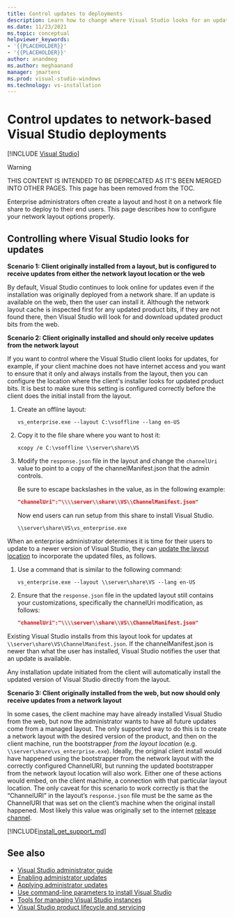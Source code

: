 ```yaml
---
title: Control updates to deployments
description: Learn how to change where Visual Studio looks for an update when you install from a network.
ms.date: 11/23/2021
ms.topic: conceptual
helpviewer_keywords:
- '{{PLACEHOLDER}}'
- '{{PLACEHOLDER}}'
author: anandmeg
ms.author: meghaanand
manager: jmartens
ms.prod: visual-studio-windows
ms.technology: vs-installation
---
```

# Control updates to network-based Visual Studio deployments

 [!INCLUDE [Visual Studio](~/includes/applies-to-version/vs-windows-only.md)]
> [!WARNING]
> THIS CONTENT IS INTENDED TO BE DEPRECATED AS IT'S BEEN MERGED INTO OTHER PAGES. This page has been removed from the TOC.

Enterprise administrators often create a layout and host it on a network file share to deploy to their end users. This page describes how to configure your network layout options properly.

## Controlling where Visual Studio looks for updates

**Scenario 1: Client originally installed from a layout, but is configured to receive updates from either the network layout location or the web**

By default, Visual Studio continues to look online for updates even if the installation was originally deployed from a network share. If an update is available on the web, then the user can install it. Although the network layout cache is inspected first for any updated product bits, if they are not found there, then Visual Studio will look for and download updated product bits from the web.

**Scenario 2: Client originally installed and should only receive updates from the network layout**

If you want to control where the Visual Studio client looks for updates, for example, if your client machine does not have internet access and you want to ensure that it only and always installs from the layout, then you can configure the location where the client's installer looks for updated product bits. It is best to make sure this setting is configured correctly before the client does the initial install from the layout.

1. Create an offline layout:

   ```shell
   vs_enterprise.exe --layout C:\vsoffline --lang en-US
   ```

2. Copy it to the file share where you want to host it:

   ```shell
   xcopy /e C:\vsoffline \\server\share\VS
   ```

3. Modify the `response.json` file in the layout and change the `channelUri` value to point to a copy of the channelManifest.json that the admin controls.

   Be sure to escape backslashes in the value, as in the following example:

   ```json
   "channelUri":"\\\\server\\share\\VS\\ChannelManifest.json"
   ```

   Now end users can run setup from this share to install Visual Studio.

   ```shell
   \\server\share\VS\vs_enterprise.exe
   ```

When an enterprise administrator determines it is time for their users to update to a newer version of Visual Studio, they can [update the layout location](update-a-network-installation-of-visual-studio.md) to incorporate the updated files, as follows.

1. Use a command that is similar to the following command:

   ```shell
   vs_enterprise.exe --layout \\server\share\VS --lang en-US
   ```

2. Ensure that the `response.json` file in the updated layout still contains your customizations, specifically the channelUri modification, as follows:

   ```json
   "channelUri":"\\\\server\\share\\VS\\ChannelManifest.json"
   ```

Existing Visual Studio installs from this layout look for updates at `\\server\share\VS\ChannelManifest.json`. If the channelManifest.json is newer than what the user has installed, Visual Studio notifies the user that an update is available.

Any installation update initiated from the client will automatically install the updated version of Visual Studio directly from the layout.

**Scenario 3: Client originally installed from the web, but now should only receive updates from a network layout**

In some cases, the client machine may have already installed Visual Studio from the web, but now the administrator wants to have all future updates come from a managed layout. The only supported way to do this is to create a network layout with the desired version of the product, and then on the client machine, run the bootstrapper _from the layout location_ (e.g. `\\server\share\vs_enterprise.exe`). Ideally, the original client install would have happened using the bootstrapper from the network layout with the correctly configured ChannelURI, but running the updated bootstrapper from the network layout location will also work. Either one of these actions would embed, on the client machine, a connection with that particular layout location. The only caveat for this scenario to work correctly is that the “ChannelURI” in the layout’s `response.json` file must be the same as the ChannelURI that was set on the client’s machine when the original install happened. Most likely this value was originally set to the internet [release channel](https://aka.ms/vs/16/release/channel).

[!INCLUDE[install_get_support_md](includes/install_get_support_md.md)]

## See also

* [Visual Studio administrator guide](visual-studio-administrator-guide.md)
* [Enabling administrator updates](enabling-administrator-updates.md)
* [Applying administrator updates](applying-administrator-updates.md)
* [Use command-line parameters to install Visual Studio](use-command-line-parameters-to-install-visual-studio.md)
* [Tools for managing Visual Studio instances](tools-for-managing-visual-studio-instances.md)
* [Visual Studio product lifecycle and servicing](/visualstudio/productinfo/vs-servicing)
